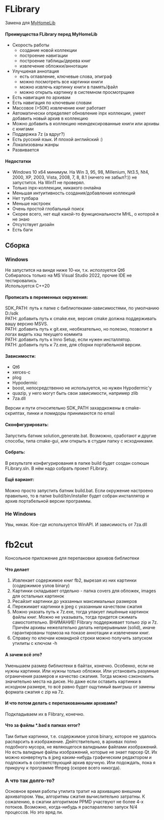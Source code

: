 # FLibrary

Замена для [MyHomeLib](https://github.com/OleksiyPenkov/MyHomeLib)

#### Преимущества FLibrary перед MyHomeLib
* Скорость работы
  * создание новой коллекции
  * построение навигации
  * построение таблицы/дерева книг
  * извлечение обложки/аннотации
* Улучшеная аннотация
  * есть оглавление, ключевые слова, эпиграф
  * можно посмотреть все картинки книги
  * можно извлечь картинку книги в память/файл
  * можно открыть картинку в системном просмотрщике
* Есть навигация по архивам
* Есть навигация по ключевым словам
* Массовое (>50К) извлечение книг работает
* Автоматически определяет обновление inpx коллекции, умеет добавить новый архив в коллекцию
* Можно добавить в коллекцию неиндексированные книги или архивы с книгами
* Поддержка 7z (а вдруг?)
* Есть русский язык. И плохой английский :)
* Локализованы жанры
* Развивается
#### Недостатки
* Windows 10 x64 минимум. На Win 3, 95, 98, Millenium, Nt3.5, Nt4, 2000, XP, 2003, Vista, 2008, 7, 8, 8.1 (ничего не забыл?:)) не запустится. На Win11 не проверял.
* Только inpx-коллекции, никакого онлайна
* Меньшая интуитивность создания/добавления коллекций
* Нет тулбара
* Меньше настроек
* Очень простой глобальный поиск
* Скорее всего, нет ещё какой-то функциональности MHL, о которой я не знаю
* Отсутствует дизайн
* Есть баги

## Сборка  
### Windows  
Не запустится на винде ниже 10-ки, т.к. исползуется Qt6  
Собиралось только на MS Visual Studio 2022, прочие IDE не тестировались  
Используется C++20  

#### Прописать в переменных окружения:  
SDK_PATH: путь к папке с библиотеками-зависимостями, по умолчанию D:/sdk  
PATH: добавить путь к cmake.exe, версия cmake должна поддерживать вашу версию MSVS.  
PATH: добавить путь к git.exe, необязательно, но полезно, позволит в логах видеть хэш текущего коммита  
PATH: добавить путь к Inno Setup, если нужен инсталлятор.  
PATH: добавить путь к 7z.exe, для сборки портабельной версии.  

#### Зависимости:  
* Qt6  
* xerces-c  
* plog  
* Hypodermic  
* boost, непосредственно не используется, но нужен Hypodermic'у  
* quazip, у него могут быть свои зависимости, например zlib  
* 7za.dll  

Версии и пути относительно SDK_PATH захардкожены в cmake-скриптах, пинки и помидоры принимаются по email  

#### Сконфигурировать:
Запустить батник solution_generate.bat. Возможно, сработают и другие способы, типа cmake-gui, или открыть в студии папку с исходниками.   

#### Собрать:
В результате конфигурирования в папке build будет создан солюшн FLibrary.sln. В нём надо собрать проект FLibrary.  

#### Ещё вариант:
Можно просто запустить батник build.bat. Если окружение настроено правильно, то в папке build/bin/installer будет собран инсталлятор и архив портабельной версии программы.

### Не Windows  
Увы, никак. Кое-где используется WinAPI. И зависимость от 7za.dll  

# fb2cut

Консольное приложение для перепаковки архивов библиотеки  

#### Что делает
1. Извлекает содержимое книг fb2, вырезая из них картинки (содержимое узлов binary)
1. Картинки складывает отдельно - папка covers для обложек, images для остальных картинок
1. Ресайзит картинки до указанных максимальных размеров
1. Пережимает картинки в jpeg с указанным качеством сжатия
1. Можно указать путь к 7z.exe, тогда упакует лишённые картинок файлы книг. Можно не указывать, тогда придется сжимать самостоятельно. ВНИМАНИЕ! Flibrary поддерживает только zip и 7z. Причём архивы нежелательно делать непрерывными (solid), иначе гарантированы тормоза на показе аннотации и извлечении книг.
1. Справку по ключам командной строки можно получить запуском утилиты с ключом -h

#### А зачем всё это?
Уменьшаем размер библиотеки в байтах, конечно. Особенно, если не нужны картинки. Или нужны только обложки. Или установить разумные ограничения размеров и качество сжатиия. Тогда можно сэкономить значительно места на диске. Но даже если оставить картинки в исходном размере, то всё равно будет ощутимый выигрыш от замены формата сжатия с zip на 7z.

#### И что потом делать с перепакованными архивами?
Подкладываем их в Flibrary, конечно.

#### Что за файлы \*.bad в папках error?
Там битые картинки, т.е. содержимое узлов binary, которое не удалось распарсить в изображение. Дейтствительно, в архивах полно подобного мусора, не являющегося валидными файлами изображений. Но есть валидные файлы изображений, которые не знает парсер Qt. Их можно конвертнуть в jpeg каким-нибудь графическим редактором и подложить в соответствующий архив вручную. Или подождать, пока я прикручу к программе ffmpeg (скорее всего никогда).

### А что так долго-то?
Основное время работы утилита тратит на архивацию внешним архиватором. Увы, алгоритмы сжатия вычислительно затратны. К сожалению, в сжатии алгоритмом PPMD участвуют не более 4-х потоков. Возможно, когда-нибудь я распараллелю запуск N/4 процессов. Но это вряд ли.
